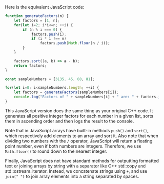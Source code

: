 Here is the equivalent JavaScript code:

```javascript
function generateFactors(n) {
    let factors = [1, n];
    for(let i=2; i*i<=n; ++i) {
        if (n % i === 0) {
            factors.push(i);
            if (i * i !== n)
                factors.push(Math.floor(n / i));
        }
    }

    factors.sort((a, b) => a - b);
    return factors;
}

const sampleNumbers = [3135, 45, 60, 81];

for(let i=0; i<sampleNumbers.length; ++i) {
    let factors = generateFactors(sampleNumbers[i]);
    console.log("Factors of " + sampleNumbers[i] + " are: " + factors.join(" "));
}
```

This JavaScript version does the same thing as your original C++ code. It generates all positive integer factors for each number in a given list, sorts them in ascending order and then logs the result to the console.

Note that in JavaScript arrays have built-in methods `push()` and `sort()`, which respectively add elements to an array and sort it. Also note that when dividing two numbers with the `/` operator, JavaScript will return a floating point number, even if both numbers are integers. Therefore, we use `Math.floor()` to round down to the nearest integer. 

Finally, JavaScript does not have standard methods for outputting formatted text or joining arrays by string with a separator like C++ std::copy and std::ostream_iterator. Instead, we concatenate strings using `+`, and use `join(" ")` to join array elements into a string separated by spaces.
